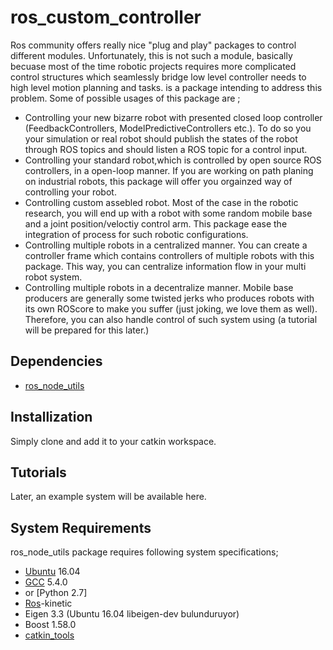# ros_custom_controller
Ros community offers really nice "plug and play" packages to control different modules. Unfortunately, this is not such a module, basically becuase most of the time robotic projects requires more complicated control structures which seamlessly bridge low level controller needs to high level motion planning and tasks.  is a package intending to address this problem.
Some of possible usages of this package are ;
* Controlling your new bizarre robot with presented closed loop controller (FeedbackControllers, ModelPredictiveControllers etc.). To do so you your simulation or real robot should publish the states of the robot through ROS topics and should listen a ROS topic for a control input.
* Controlling your standard robot,which is controlled by open source ROS controllers, in a open-loop manner. If you are working on path planing on industrial robots, this package will offer you orgainzed way of controlling your robot.
* Controlling custom assebled robot. Most of the case in the robotic research, you will end up with a robot with some random mobile base and a joint position/veloctiy control arm. This package ease the integration of process for such robotic configurations.
* Controlling multiple robots in a centralized manner. You can create a controller frame which contains controllers of multiple robots with this package. This way, you can centralize information flow in your multi robot system.
* Controlling multiple robots in a decentralize manner. Mobile base producers are generally some twisted jerks who produces robots with its own ROScore to make you suffer (just joking, we love them as well). Therefore, you can also handle control of such system using  (a tutorial will be prepared for this later.)


## Dependencies
* [ros_node_utils](https://github.com/Sadetra/ros_node_utils)

## Installization
Simply clone and add it to your catkin workspace.

## Tutorials
Later, an example system will be available here. 


## System Requirements
ros_node_utils package requires following system specifications; 
* [Ubuntu](https://www.ubuntu.com/) 16.04
* [GCC](https://gcc.gnu.org/) 5.4.0 
* or [Python 2.7]
* [Ros](http://www.ros.org/)-kinetic
* Eigen 3.3 (Ubuntu 16.04 libeigen-dev bulunduruyor)
* Boost 1.58.0
* [catkin_tools](http://catkin-tools.readthedocs.io/en/latest/verbs/catkin_build.html) 
